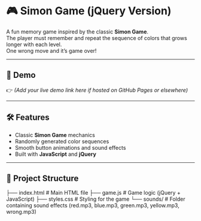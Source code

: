 # 🎮 Simon Game (jQuery Version)

A fun memory game inspired by the classic **Simon Game**.  
The player must remember and repeat the sequence of colors that grows longer with each level.  
One wrong move and it’s game over!

---

## 🚀 Demo
👉 *(Add your live demo link here if hosted on GitHub Pages or elsewhere)*

---

## 🛠️ Features
- Classic **Simon Game** mechanics  
- Randomly generated color sequences  
- Smooth button animations and sound effects  
- Built with **JavaScript** and **jQuery**  

---

## 📂 Project Structure
├── index.html # Main HTML file
├── game.js # Game logic (jQuery + JavaScript)
├── styles.css # Styling for the game
└── sounds/ # Folder containing sound effects (red.mp3, blue.mp3, green.mp3, yellow.mp3, wrong.mp3)
